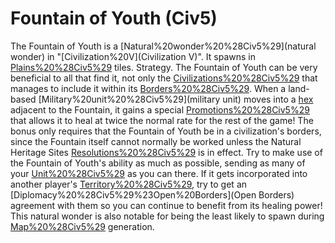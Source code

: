 # Fountain of Youth (Civ5)

The Fountain of Youth is a [Natural%20wonder%20%28Civ5%29](natural wonder) in "[Civilization%20V](Civilization V)". It spawns in [Plains%20%28Civ5%29](Plains) tiles.
Strategy.
The Fountain of Youth can be very beneficial to all that find it, not only the [Civilizations%20%28Civ5%29](civilization) that manages to include it within its [Borders%20%28Civ5%29](borders). When a land-based [Military%20unit%20%28Civ5%29](military unit) moves into a [hex](hex) adjacent to the Fountain, it gains a special [Promotions%20%28Civ5%29](promotion) that allows it to heal at twice the normal rate for the rest of the game!
The bonus only requires that the Fountain of Youth be in a civilization's borders, since the Fountain itself cannot normally be worked unless the Natural Heritage Sites [Resolutions%20%28Civ5%29](resolution) is in effect.
Try to make use of the Fountain of Youth's ability as much as possible, sending as many of your [Unit%20%28Civ5%29](units) as you can there. If it gets incorporated into another player's [Territory%20%28Civ5%29](territory), try to get an [Diplomacy%20%28Civ5%29%23Open%20Borders](Open Borders) agreement with them so you can continue to benefit from its healing power! This natural wonder is also notable for being the least likely to spawn during [Map%20%28Civ5%29](map) generation.